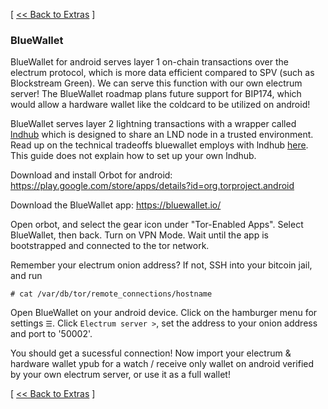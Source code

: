 [ [<< Back to Extras](https://github.com/seth586/guides/blob/master/FreeNAS/extras.md) ]

### BlueWallet

BlueWallet for android serves layer 1 on-chain transactions over the electrum protocol, which is more data efficient compared to SPV (such as Blockstream Green). We can serve this function with our own electrum server! The BlueWallet roadmap plans future support for BIP174, which would allow a hardware wallet like the coldcard to be utilized on android!

BlueWallet serves layer 2 lightning transactions with a wrapper called [lndhub](https://github.com/BlueWallet/LndHub) which is designed to share an LND node in a trusted environment. Read up on the technical tradeoffs bluewallet employs with lndhub [here](https://medium.com/bluewallet/bluewallet-brings-zero-configuration-lightning-payments-to-ios-and-android-30137a69f071). This guide does not explain how to set up your own lndhub.

Download and install Orbot for android: https://play.google.com/store/apps/details?id=org.torproject.android

Download the BlueWallet app: https://bluewallet.io/

Open orbot, and select the gear icon under "Tor-Enabled Apps". Select BlueWallet, then back. Turn on VPN Mode. Wait until the app is bootstrapped and connected to the tor network.

Remember your electrum onion address? If not, SSH into your bitcoin jail, and run 
```
# cat /var/db/tor/remote_connections/hostname
```

Open BlueWallet on your android device. Click on the hamburger menu for settings `☰`. Click `Electrum server >`, set the address to your onion address and port to '50002'. 

You should get a sucessful connection! Now import your electrum & hardware wallet ypub for a watch / receive only wallet on android verified by your own electrum server, or use it as a full wallet!





[ [<< Back to Extras](https://github.com/seth586/guides/blob/master/FreeNAS/extras.md) ]
